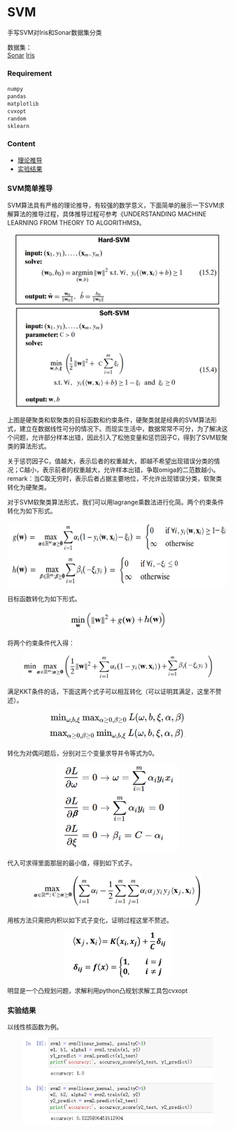 # SVM
手写SVM对Iris和Sonar数据集分类

数据集：  
[Sonar](http://archive.ics.uci.edu/ml/datasets/Connectionist+Bench+(Sonar,+Mines+vs.+Rocks))  
[Iris](http://archive.ics.uci.edu/ml/datasets/Iris)

### Requirement
`numpy`  
`pandas`  
`matplotlib`  
`cvxopt`  
`random`  
`sklearn`  

### Content
- [理论推导](#SVM简单推导)
- [实验结果](#实验结果)

### SVM简单推导

SVM算法具有严格的理论推导，有较强的数学意义，下面简单的展示一下SVM求解算法的推导过程，具体推导过程可参考《UNDERSTANDING MACHINE LEARNING FROM THEORY TO ALGORITHMS》。
<div align="center">
  <img src="https://github.com/Luxlios/Figure/blob/main/SVM/derivation1.png" height="400">
</div>

上图是硬聚类和软聚类的目标函数和约束条件，硬聚类就是经典的SVM算法形式，建立在数据线性可分的情况下。而现实生活中，数据常常不可分，为了解决这个问题，允许部分样本出错，因此引入了松弛变量和惩罚因子C，得到了SVM软聚类的算法形式。  

关于惩罚因子C，值越大，表示后者的权重越大，即越不希望出现错误分类的情况；C越小，表示前者的权重越大，允许样本出错，争取omiga的二范数越小。  
remark：当C取无穷时，表示后者占据主要地位，不允许出现错误分类，软聚类转化为硬聚类。

对于SVM软聚类算法形式，我们可以用lagrange乘数法进行化简。两个约束条件转化为如下形式。
<div align="center">
  <img src="https://github.com/Luxlios/Figure/blob/main/SVM/derivation2.png" height="150">
</div>

目标函数转化为如下形式。
<div align="center">
  <img src="https://github.com/Luxlios/Figure/blob/main/SVM/derivation3.png" height="50">
</div>

将两个约束条件代入得：
<div align="center">
  <img src="https://github.com/Luxlios/Figure/blob/main/SVM/derivation4.png" height="60">
</div>

满足KKT条件的话，下面这两个式子可以相互转化（可以证明其满足，这里不赘述）。
<div align="center">
  <img src="https://github.com/Luxlios/Figure/blob/main/SVM/derivation5.png" height="70">
</div>

转化为对偶问题后，分别对三个变量求导并令等式为0。
<div align="center">
  <img src="https://github.com/Luxlios/Figure/blob/main/SVM/derivation6.png" height="200">
</div>

代入可求得里面那层的最小值，得到如下式子。
<div align="center">
  <img src="https://github.com/Luxlios/Figure/blob/main/SVM/derivation7.png" height="80">
</div>

用核方法只需把内积以如下式子变化，证明过程这里不赘述。
<div align="center">
  <img src="https://github.com/Luxlios/Figure/blob/main/SVM/derivation8.png" height="110">
</div>

明显是一个凸规划问题，求解利用python凸规划求解工具包cvxopt

### 实验结果
以线性核函数为例。
<div align="center">
  <img src="https://github.com/Luxlios/Figure/blob/main/SVM/result.png" height="200">
</div>


